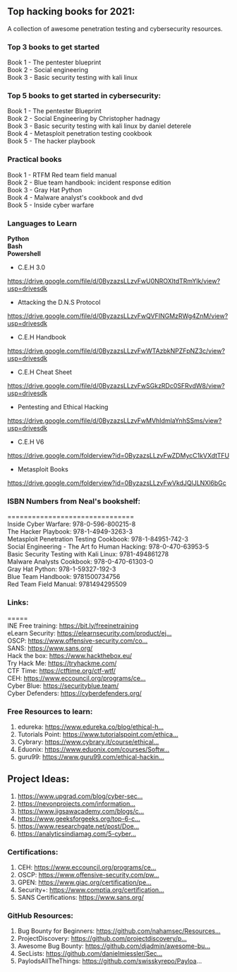 ## Top hacking books for 2021:
A collection of awesome penetration testing and cybersecurity resources.

### Top 3 books to get started 

Book 1 - The pentester blueprint<br>
Book 2 - Social engineering<br>
Book 3 - Basic security testing with kali linux<br>


### Top 5 books to get started in cybersecurity:

 Book 1 - The pentester Blueprint<br>
 Book 2 - Social Engineering by Christopher hadnagy<br>
 Book 3 - Basic security testing with kali linux by daniel deterele<br>
 Book 4 - Metasploit penetration testing cookbook<br>
 Book 5 - The hacker playbook<br>
 
 ### Practical books
 
 Book 1 - RTFM Red team field manual<br>
 Book 2 - Blue team handbook: incident response edition<br>
 Book 3 - Gray Hat Python<br>
 Book 4 - Malware analyst's cookbook and dvd<br>
 Book 5 - Inside cyber warfare<br>
 
 
 ### Languages to Learn
 
 **Python**<br>
 **Bash**<br>
 **Powershell**<br>


- C.E.H 3.0

 https://drive.google.com/file/d/0ByzazsLLzvFwU0NROXltdTRmYlk/view?usp=drivesdk


- Attacking the D.N.S Protocol

 https://drive.google.com/file/d/0ByzazsLLzvFwQVFINGMzRWg4ZnM/view?usp=drivesdk

- C.E.H Handbook

https://drive.google.com/file/d/0ByzazsLLzvFwWTAzbkNPZFpNZ3c/view?usp=drivesdk

- C.E.H Cheat Sheet

https://drive.google.com/file/d/0ByzazsLLzvFwSGkzRDc0SFRvdW8/view?usp=drivesdk


- Pentesting and Ethical Hacking

https://drive.google.com/file/d/0ByzazsLLzvFwMVhIdmlaYnhSSms/view?usp=drivesdk

- C.E.H V6

https://drive.google.com/folderview?id=0ByzazsLLzvFwZDMycC1kVXdtTFU

- Metasploit Books

https://drive.google.com/folderview?id=0ByzazsLLzvFwVkdJQlJLNXl6bGc



### ISBN Numbers from Neal's bookshelf:
===============================<br>
Inside Cyber Warfare:  978-0-596-800215-8<br>
The Hacker Playbook:  978-1-4949-3263-3<br>
Metasploit Penetration Testing Cookbook:  978-1-84951-742-3<br>
Social Engineering - The Art fo Human Hacking:  978-0-470-63953-5<br>
Basic Security Testing with Kali Linux:  9781-494861278<br>
Malware Analysts Cookbook:  978-0-470-61303-0<br>
Gray Hat Python: 978-1-59327-192-3<br>
Blue Team Handbook:  9781500734756<br>
Red Team Field Manual:  9781494295509<br>



### Links:
=====<br>
INE Free training: https://bit.ly/freeinetraining​<br>
eLearn Security: https://elearnsecurity.com/product/ej...​<br>
OSCP: https://www.offensive-security.com/co...​<br>
SANS: https://www.sans.org/​<br>
Hack the box: https://www.hackthebox.eu/​<br>
Try Hack Me: https://tryhackme.com/​<br>
CTF Time: https://ctftime.org/ctf-wtf/​<br>
CEH: https://www.eccouncil.org/programs/ce...​<br>
Cyber Blue: https://securityblue.team/​<br>
Cyber Defenders: https://cyberdefenders.org/​<br>


### Free Resources to learn:

1. edureka: https://www.edureka.co/blog/ethical-h...​
2. Tutorials Point: https://www.tutorialspoint.com/ethica...​
3. Cybrary: https://www.cybrary.it/course/ethical...​
4. Eduonix: https://www.eduonix.com/courses/Softw...​
5. guru99: https://www.guru99.com/ethical-hackin...​

## Project Ideas:

1. https://www.upgrad.com/blog/cyber-sec...​
2. https://nevonprojects.com/information...​
3. https://www.jigsawacademy.com/blogs/c...​
4. https://www.geeksforgeeks.org/top-6-c...​
5. https://www.researchgate.net/post/Doe...​
6. https://analyticsindiamag.com/5-cyber...​

### Certifications:

1. CEH: https://www.eccouncil.org/programs/ce...​
2. OSCP: https://www.offensive-security.com/pw...​
3. GPEN: https://www.giac.org/certification/pe...​
4. Security+: https://www.comptia.org/certification...​
5. SANS Certifications: https://www.sans.org/​

### GitHub Resources:

1. Bug Bounty for Beginners: https://github.com/nahamsec/Resources...​
2. ProjectDiscovery: https://github.com/projectdiscovery/p...​
3. Awesome Bug Bounty: https://github.com/djadmin/awesome-bu...​
4. SecLists: https://github.com/danielmiessler/Sec...​
5. PaylodsAllTheThings: https://github.com/swisskyrepo/Payloa...
